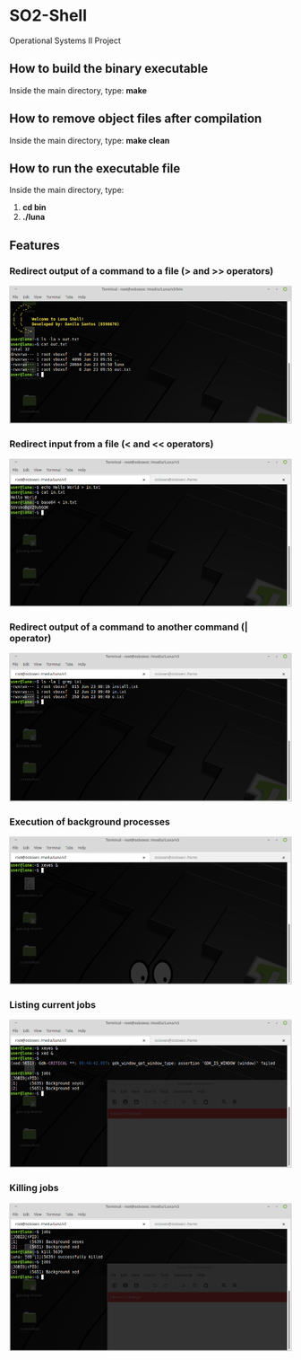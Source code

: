 # SO2-Shell
Operational Systems II Project 

<h2>How to build the binary executable</h2>

Inside the main directory, type: <b>make</b>

<h2>How to remove object files after compilation</h2>

Inside the main directory, type: <b>make clean</b>

<h2>How to run the executable file</h2>

Inside the main directory, type:

<ol>
	<li><b>cd bin</b></li>
	<li><b>./luna</b></li>
</ol>

<h2>Features</h2>

<h3>Redirect output of a command to a file (> and >> operators)</h3>

!["Redirection example 1"](screenshots/0.png)

<h3>Redirect input from a file (< and << operators)</h3>

!["Redirection example 2"](screenshots/1.png)
	
<h3>Redirect output of a command to another command (| operator)</h3>

!["Redirection example 3"](screenshots/2.png)

<h3>Execution of background processes</h3>

!["BG processes example"](screenshots/3.png)

<h3>Listing current jobs</h3>

!["Jobs example"](screenshots/4.png)

<h3>Killing jobs</h3>

!["Kill example"](screenshots/5.png)
